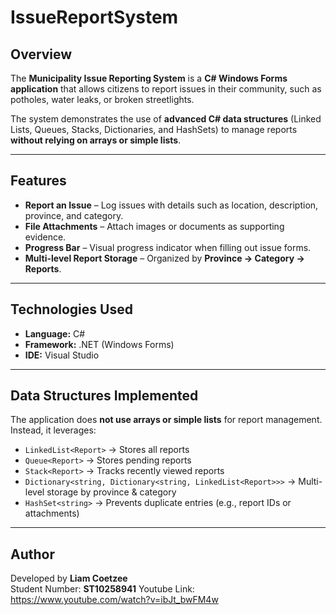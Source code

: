 #  IssueReportSystem

##  Overview
The **Municipality Issue Reporting System** is a **C# Windows Forms application** that allows citizens to report issues in their community, such as potholes, water leaks, or broken streetlights.

The system demonstrates the use of **advanced C# data structures** (Linked Lists, Queues, Stacks, Dictionaries, and HashSets) to manage reports **without relying on arrays or simple lists**.

---

##  Features
-  **Report an Issue** – Log issues with details such as location, description, province, and category.  
-  **File Attachments** – Attach images or documents as supporting evidence.  
-  **Progress Bar** – Visual progress indicator when filling out issue forms.  
-  **Multi-level Report Storage** – Organized by **Province → Category → Reports**.  

---

##  Technologies Used
- **Language:** C#  
- **Framework:** .NET (Windows Forms)  
- **IDE:** Visual Studio  

---

##  Data Structures Implemented
The application does **not use arrays or simple lists** for report management. Instead, it leverages:

- `LinkedList<Report>` → Stores all reports  
- `Queue<Report>` → Stores pending reports  
- `Stack<Report>` → Tracks recently viewed reports  
- `Dictionary<string, Dictionary<string, LinkedList<Report>>>` → Multi-level storage by province & category  
- `HashSet<string>` → Prevents duplicate entries (e.g., report IDs or attachments)  

---

##  Author
Developed by **Liam Coetzee**  
Student Number: **ST10258941**
Youtube Link: https://www.youtube.com/watch?v=ibJt_bwFM4w

